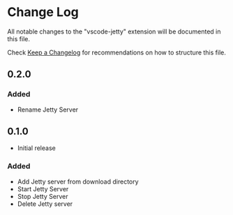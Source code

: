 # Change Log
All notable changes to the "vscode-jetty" extension will be documented in this file.

Check [Keep a Changelog](http://keepachangelog.com/) for recommendations on how to structure this file.

## 0.2.0
### Added
* Rename Jetty Server

## 0.1.0
- Initial release
### Added
* Add Jetty server from download directory
* Start Jetty Server
* Stop Jetty Server
* Delete Jetty server